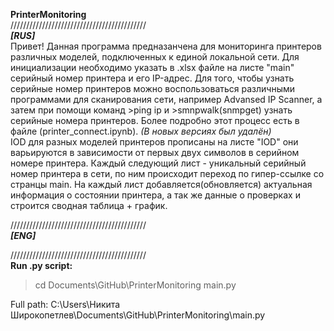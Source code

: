 **PrinterMonitoring**   
///////////////////////////////////////////  
***[RUS]***  
Привет! Данная программа предназанчена для мониторинга принтеров различных моделей, подключенных к единой локальной сети. 
Для инициализации необходимо указать в .xlsx файле на листе "main" серийный номер принтера и его IP-адрес. 
Для того, чтобы узнать серийные номер принтеров можно воспользоваться различными программами для сканирования сети, например Advansed IP Scanner, а затем при помощи команд >ping ip и >smnpwalk(snmpget) узнать серийные номера принтеров. Более подробно этот процесс есть в файле (printer_connect.ipynb). *(В новых версиях был удалён)*  
IOD для разных моделей принтеров прописаны на листе "IOD" они варьируются в зависимости от первых двух символов в серийном номере принтера.
Каждый следующий лист - уникальный серийный номер принтера в сети, по ним происходит переход по гипер-ссылке со странцы main.
На каждый лист добавляется(обновляется) актуальная информация о состоянии принтера, а так же данные о проверках и строится сводная таблица + график.

///////////////////////////////////////////  
***[ENG]***


///////////////////////////////////////////  
**Run .py script:**   
>cd Documents\GitHub\PrinterMonitoring
>main.py

Full path: C:\Users\Никита Широкопетлев\Documents\GitHub\PrinterMonitoring\main.py
